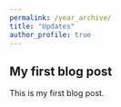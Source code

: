 ```yaml
---
permalink: /year_archive/
title: "Updates"
author_profile: true
---
```


My first blog post
------

This is my first blog post. 





























